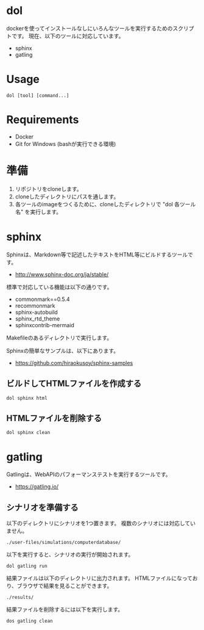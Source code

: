 # dol

dockerを使ってインストールなしにいろんなツールを実行するためのスクリプトです。
現在、以下のツールに対応しています。

* sphinx
* gatling

# Usage

```
dol [tool] [command...]
```

# Requirements

* Docker
* Git for Windows (bashが実行できる環境)

# 準備

1. リポジトリをcloneします。
2. cloneしたディレクトリにパスを通します。
3. 各ツールのimageをつくるために、cloneしたディレクトリで "dol 各ツール名" を実行します。

# sphinx

Sphinxは、Markdown等で記述したテキストをHTML等にビルドするツールです。

* http://www.sphinx-doc.org/ja/stable/

標準で対応している機能は以下の通りです。

* commonmark==0.5.4
* recommonmark
* sphinx-autobuild
* sphinx_rtd_theme
* sphinxcontrib-mermaid

Makefileのあるディレクトリで実行します。

Sphinxの簡単なサンプルは、以下にあります。

* https://github.com/hiraokusoy/sphinx-samples

## ビルドしてHTMLファイルを作成する

```
dol sphinx html
```

## HTMLファイルを削除する

```
dol sphinx clean
```

# gatling

Gatlingは、WebAPIのパフォーマンステストを実行するツールです。

* https://gatling.io/

## シナリオを準備する

以下のディレクトリにシナリオを1つ置きます。
複数のシナリオには対応していません。

    ./user-files/simulations/computerdatabase/

以下を実行すると、シナリオの実行が開始されます。

```
dol gatling run
```

結果ファイルは以下のディレクトリに出力されます。
HTMLファイルになっており、ブラウザで結果を見ることができます。

    ./results/

結果ファイルを削除するには以下を実行します。

```
dos gatling clean
```
